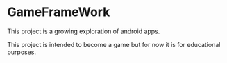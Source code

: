 GameFrameWork
=============

This project is a growing exploration of android apps.

This project is intended to become a game but for now it is for educational purposes.
